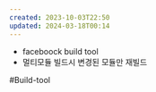 ```yaml
---
created: 2023-10-03T22:50
updated: 2024-03-18T00:14
---
```

- faceboock build tool
- 멀티모듈 빌드시 변경된 모듈만 재빌드

#Build-tool